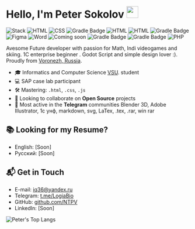 # Hello, I'm Peter Sokolov <img src="https://github.com/blackcater/blackcater/raw/main/images/Hi.gif" height="32"/></h1>
![Stack](https://img.shields.io/badge/My_stack-➡-brightgreen) 
![HTML](https://img.shields.io/badge/HTML--%23e54c21?logo=html5)
![CSS](https://img.shields.io/badge/CSS--%23264de4?logo=css3)
![Gradle Badge](https://img.shields.io/badge/GDScript--%23e54c21?logo=godot-engine)
![HTML](https://img.shields.io/badge/JavaScript--%23e54c21?logo=JavaScript)
![HTML](https://img.shields.io/badge/jQuery--%23e54c21?logo=jQuery)
![Gradle Badge](https://img.shields.io/badge/MS_Visio--%23264de4?logo=MicrosoftVisio)
![Figma](https://img.shields.io/badge/Figma--%23e54c21?logo=figma)
![Word](https://img.shields.io/badge/Word--%230769AD?logo=Word)
![Coming soon](https://img.shields.io/badge/Excel--%23fc790a?logo=java)
![Gradle Badge](https://img.shields.io/badge/Blender--%81264dc9?logo=blender)
![Gradle Badge](https://img.shields.io/badge/Illustrator--%43264ae4?logo=AdobeIllustrator)
![PHP](https://img.shields.io/badge/PHP--rgb%28255%2C%200%2C%20153%2C%201%29?logo=PHP)







Avesome Future developer with passion for Math, Indi videogames and skiing. 1С enterprise beginner . Godot Script and simple design lover :). Proudly from [Voronezh, Russia](https://goo.gl/maps/cCJ1wm4rjbpMRgNm9).

- 🎓 Informatics and Computer Science [VSU](https://en.wikipedia.org/wiki/Voronezh_State_University). student
- 💻 SAP case lab participant 
- 🛠 Mastering: `.html`, `.css`, `.js`
- 👯 Looking to collaborate on **Open Source** projects
- 💬 Most active in the **Telegram** communities Blender 3D, Adobe Illustrator, 1с унф, markdown, svg, LaTex, .tex, .rar, win rar
## 📚 Looking for my Resume?
- English: [Soon]
- Русский: [Soon]
## 📬 Get in Touch

- E-mail: [iq36@yandex.ru](mailto:iq36@yandex.ru)
- Telegram: [t.me/LogiaBio](https://t.me/LogiaBio)
- GitHub: [github.com/NTPV](https://github.com/NTPV)
- LinkedIn: [Soon]
 
![Peter's Top Langs](https://github-readme-stats.vercel.app/api/top-langs/?username=ntpv&layout=compact&hide_border=true&theme=nord&langs)


<!--
**PetyaTractorDriver/PetyaTractorDriver** is a ✨ _special_ ✨ repository because its `README.md` (this file) appears on your GitHub profile.

Here are some ideas to get you started:

- 🔭 I’m currently working on ...
- 🌱 I’m currently learning ...
- 👯 I’m looking to collaborate on ...
- 🤔 I’m looking for help with ...
- 💬 Ask me about ...
- 📫 How to reach me: ...
- 😄 Pronouns: ...
- ⚡ Fun fact: ...
-->
